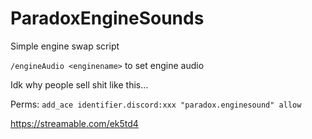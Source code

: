 # ParadoxEngineSounds
Simple engine swap script

`/engineAudio <enginename>` to set engine audio

Idk why people sell shit like this...

Perms:
`add_ace identifier.discord:xxx "paradox.enginesound" allow` 

https://streamable.com/ek5td4
